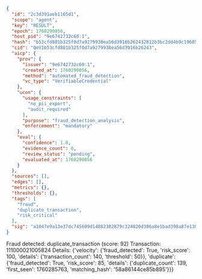 ```json
{
  "id": "2c3d391aeb1165d1",
  "scope": "agent",
  "key": "RESULT",
  "epoch": 1760290056,
  "host_pid": "9e6742732c60:1",
  "hash": "b53cfd801b325f0d7a9279938ea56d3916b262432812b3bc2dd4b9c19685f3de",
  "cid": "QmV1b53cfd801b325f0d7a9279938ea56d3916b26243",
  "aicp": {
    "prov": {
      "issuer": "9e6742732c60:1",
      "created_at": 1760290056,
      "method": "automated_fraud_detection",
      "vc_type": "VerifiableCredential"
    },
    "ucon": {
      "usage_constraints": [
        "no_pii_export",
        "audit_required"
      ],
      "purpose": "fraud_detection_analysis",
      "enforcement": "mandatory"
    },
    "eval": {
      "confidence": 1.0,
      "evidence_count": 0,
      "review_status": "pending",
      "evaluated_at": 1760290056
    }
  },
  "sources": [],
  "edges": [],
  "metrics": {},
  "thresholds": {},
  "tags": [
    "fraud",
    "duplicate_transaction",
    "risk_critical"
  ],
  "sig": "a1047e9a13e37dc745609d14882382879c324820d386a8e1bad398a87e13811b"
}
```

Fraud detected: duplicate_transaction (score: 92)
Transaction: 111000021005824
Details: {'velocity': {'fraud_detected': True, 'risk_score': 100, 'details': {'transaction_count': 140, 'threshold': 50}}, 'duplicate': {'fraud_detected': True, 'risk_score': 85, 'details': {'duplicate_count': 139, 'first_seen': 1760285763, 'matching_hash': '58a86144ce85b895'}}}